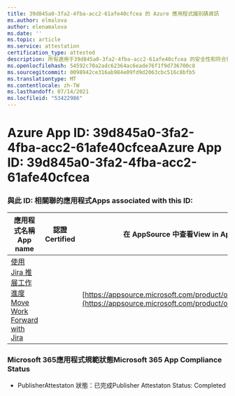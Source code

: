 ```yaml
---
title: 39d845a0-3fa2-4fba-acc2-61afe40cfcea 的 Azure 應用程式識別碼資訊
ms.author: elmalova
author: elenamalova
ms.date: ''
ms.topic: article
ms.service: attestation
certification_type: attested
description: 所有適用于39d845a0-3fa2-4fba-acc2-61afe40cfcea 的安全性和符合性資訊資訊。
ms.openlocfilehash: 54592c70a2adc62364ac6eade76f1f9d736700c8
ms.sourcegitcommit: 0098942ce316ab984e09fd9d2063cbc516c8bfb5
ms.translationtype: MT
ms.contentlocale: zh-TW
ms.lasthandoff: 07/14/2021
ms.locfileid: "53422986"
---
```

# <a name="azure-app-id-39d845a0-3fa2-4fba-acc2-61afe40cfcea"></a><span data-ttu-id="9f538-103">Azure App ID: 39d845a0-3fa2-4fba-acc2-61afe40cfcea</span><span class="sxs-lookup"><span data-stu-id="9f538-103">Azure App ID: 39d845a0-3fa2-4fba-acc2-61afe40cfcea</span></span>


### <a name="apps-associated-with-this-id"></a><span data-ttu-id="9f538-104">與此 ID: 相關聯的應用程式</span><span class="sxs-lookup"><span data-stu-id="9f538-104">Apps associated with this ID:</span></span>
| <span data-ttu-id="9f538-105">**應用程式名稱**</span><span class="sxs-lookup"><span data-stu-id="9f538-105">**App name**</span></span> | <span data-ttu-id="9f538-106">**認證**</span><span class="sxs-lookup"><span data-stu-id="9f538-106">**Certified**</span></span> | <span data-ttu-id="9f538-107">**在 AppSource 中查看**</span><span class="sxs-lookup"><span data-stu-id="9f538-107">**View in AppSource**</span></span> |
|-|-|-|
| [<span data-ttu-id="9f538-108">使用 Jira 推展工作進度</span><span class="sxs-lookup"><span data-stu-id="9f538-108">Move Work Forward with Jira</span></span>](https://docs.microsoft.com/en-us/microsoft-365-app-certification/forward/WA200002855) |  | [https://appsource.microsoft.com/product/office/WA200002855](https://appsource.microsoft.com/product/office/WA200002855) |

### <a name="microsoft-365-app-compliance-status"></a><span data-ttu-id="9f538-109">Microsoft 365應用程式規範狀態</span><span class="sxs-lookup"><span data-stu-id="9f538-109">Microsoft 365 App Compliance Status</span></span>
- <span data-ttu-id="9f538-110">PublisherAttestaton 狀態：已完成</span><span class="sxs-lookup"><span data-stu-id="9f538-110">Publisher Attestaton Status: Completed</span></span>
